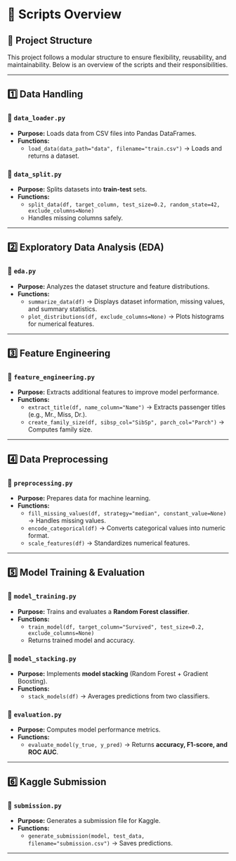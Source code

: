 # 🚀 Scripts Overview

## **📂 Project Structure**
This project follows a modular structure to ensure flexibility, reusability, and maintainability. Below is an overview of the scripts and their responsibilities.

---

## **1️⃣ Data Handling**
### 📌 `data_loader.py`
- **Purpose:** Loads data from CSV files into Pandas DataFrames.
- **Functions:**
  - `load_data(data_path="data", filename="train.csv")` → Loads and returns a dataset.

### 📌 `data_split.py`
- **Purpose:** Splits datasets into **train-test** sets.
- **Functions:**
  - `split_data(df, target_column, test_size=0.2, random_state=42, exclude_columns=None)`
  - Handles missing columns safely.

---

## **2️⃣ Exploratory Data Analysis (EDA)**
### 📌 `eda.py`
- **Purpose:** Analyzes the dataset structure and feature distributions.
- **Functions:**
  - `summarize_data(df)` → Displays dataset information, missing values, and summary statistics.
  - `plot_distributions(df, exclude_columns=None)` → Plots histograms for numerical features.

---

## **3️⃣ Feature Engineering**
### 📌 `feature_engineering.py`
- **Purpose:** Extracts additional features to improve model performance.
- **Functions:**
  - `extract_title(df, name_column="Name")` → Extracts passenger titles (e.g., Mr., Miss, Dr.).
  - `create_family_size(df, sibsp_col="SibSp", parch_col="Parch")` → Computes family size.

---

## **4️⃣ Data Preprocessing**
### 📌 `preprocessing.py`
- **Purpose:** Prepares data for machine learning.
- **Functions:**
  - `fill_missing_values(df, strategy="median", constant_value=None)` → Handles missing values.
  - `encode_categorical(df)` → Converts categorical values into numeric format.
  - `scale_features(df)` → Standardizes numerical features.

---

## **5️⃣ Model Training & Evaluation**
### 📌 `model_training.py`
- **Purpose:** Trains and evaluates a **Random Forest classifier**.
- **Functions:**
  - `train_model(df, target_column="Survived", test_size=0.2, exclude_columns=None)`
  - Returns trained model and accuracy.

### 📌 `model_stacking.py`
- **Purpose:** Implements **model stacking** (Random Forest + Gradient Boosting).
- **Functions:**
  - `stack_models(df)` → Averages predictions from two classifiers.

### 📌 `evaluation.py`
- **Purpose:** Computes model performance metrics.
- **Functions:**
  - `evaluate_model(y_true, y_pred)` → Returns **accuracy, F1-score, and ROC AUC**.

---

## **6️⃣ Kaggle Submission**
### 📌 `submission.py`
- **Purpose:** Generates a submission file for Kaggle.
- **Functions:**
  - `generate_submission(model, test_data, filename="submission.csv")` → Saves predictions.

---
